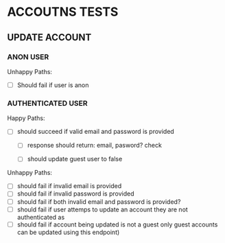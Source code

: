 # ACCOUTNS TESTS


## UPDATE ACCOUNT

### ANON USER

Unhappy Paths:
- [ ] Should fail if user is anon


### AUTHENTICATED USER
Happy Paths:
- [ ] should succeed if valid email and password is provided
    - [ ] response should return: email, pasword? check
    - [ ] should update guest user to false


Unhappy Paths:
- [ ] should fail if invalid email is provided
- [ ] should fail if invalid password is provided
- [ ] should fail if both invalid email and password is provided?
- [ ] should fail if user attemps to update an account they are not authenticated as
- [ ] should fail if account being updated is not a guest only guest accounts can be updated using this endpoint)